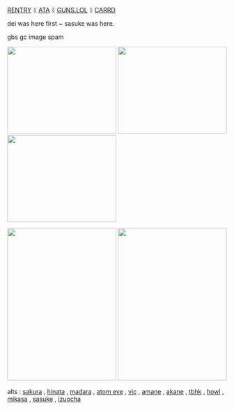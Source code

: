 


[RENTRY](https://rentry.co/obitouchiha) ᛝ [ATA](https://obito.atabook.org/) ᛝ [GUNS.LOL](https://guns.lol/derealization) ᛝ [CARRD](https://derealize.carrd.co/)



dei was here first ~ sasuke was here.

gbs gc image spam

<img src="https://github.com/user-attachments/assets/f695e4b0-83a0-4d61-9b09-62d04e3298be" width="250" height="200">
<img src="https://github.com/user-attachments/assets/79467a6c-e213-498b-b92b-d434500f65d7" width="250" height="200">
<img src="https://github.com/user-attachments/assets/6f8f0d78-83ea-400a-9702-f50560df6e4b" width="250" height="200">




<img src="https://github.com/user-attachments/assets/96d98c57-0bf6-4cce-a18d-4e1ed7c4d6db" width="250" height="350"> <img src="https://github.com/user-attachments/assets/b4eceee9-bc82-496e-840a-730cb113ab3d" width="250" height="350">


alts : [sakura](https://github.com/SAKURA-UCHlHA) , [hinata](https://github.com/byakugan-princess) , [madara](https://github.com/ghost-uchiha) , [atom eve](https://github.com/atom-eve) , [vic](https://github.com/hold-on-til-may) , [amane](https://github.com/amane-yugi) , [akane](https://github.com/akane-aoi) , [tbhk](https://github.com/toilet-bound) , [howl](https://github.com/howls-moving-castle) , [mikasa](https://github.com/MlKASA-ACKERMAN) , [sasuke](https://github.com/LAST-UCHlHA) , [izuocha](https://github.com/izuocha)
